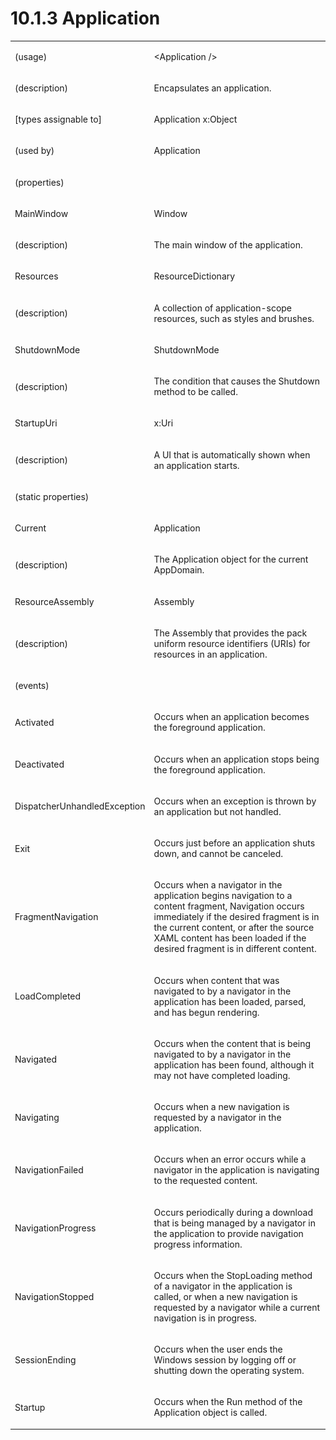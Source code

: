 <html dir="LTR" xmlns:mshelp="http://msdn.microsoft.com/mshelp" xmlns:ddue="http://ddue.schemas.microsoft.com/authoring/2003/5" xmlns:xlink="http://www.w3.org/1999/xlink" xmlns:tool="http://www.microsoft.com/tooltip"><body><input type="hidden" id="userDataCache" class="userDataStyle"><input type="hidden" id="hiddenScrollOffset"><img id="dropDownImage" style="display:none; height:0; width:0;" src="../local/drpdown.gif"><img id="dropDownHoverImage" style="display:none; height:0; width:0;" src="../local/drpdown_orange.gif"><img id="collapseImage" style="display:none; height:0; width:0;" src="../local/collapse.gif"><img id="expandImage" style="display:none; height:0; width:0;" src="../local/exp.gif"><img id="collapseAllImage" style="display:none; height:0; width:0;" src="../local/collall.gif"><img id="expandAllImage" style="display:none; height:0; width:0;" src="../local/expall.gif"><img id="copyImage" style="display:none; height:0; width:0;" src="../local/copycode.gif"><img id="copyHoverImage" style="display:none; height:0; width:0;" src="../local/copycodeHighlight.gif"><div id="header"><h1 class="heading">10.1.3 Application</h1></div><div id="mainSection"><div id="mainBody"><div id="allHistory" class="saveHistory" onsave="saveAll()" onload="loadAll()"></div>
			<div id="sectionSection0" class="section" name="collapseableSection"><content xmlns="http://ddue.schemas.microsoft.com/authoring/2003/5" xmlns:wsd="http://wsdev.schemas.microsoft.com/authoring/2008/2" xmlns:msxsl="urn:schemas-microsoft-com:xslt" xmlns:script="urn:script" xmlns:build="urn:build">
				</content></div><div id="sectionSection1" class="section" name="collapseableSection"><content xmlns="http://ddue.schemas.microsoft.com/authoring/2003/5" xmlns:wsd="http://wsdev.schemas.microsoft.com/authoring/2008/2" xmlns:msxsl="urn:schemas-microsoft-com:xslt" xmlns:script="urn:script" xmlns:build="urn:build">
					<p xmlns=""><b></b></p><table class="ProtocolAuthoredTable" xmlns=""><tr>
								<td>
									<p>(usage)</p>
								</td>
								<td>
									<p>&lt;Application /&gt;</p>
								</td>
							</tr><tr>
							<td>
								<p>(description)</p>
							</td>
							<td>
								<p>Encapsulates an application.</p>
							</td>
						</tr><tr>
							<td>
								<p>[types assignable to]</p>
							</td>
							<td>
								<p>Application x:Object</p>
							</td>
						</tr><tr>
							<td>
								<p>(used by)</p>
							</td>
							<td>
								<p>Application</p>
							</td>
						</tr><tr>
							<td>
								<p>(properties)</p>
							</td>
							<td>
							</td>
						</tr><tr>
							<td>
								<p>MainWindow</p>
							</td>
							<td>
								<p>Window</p>
							</td>
						</tr><tr>
							<td>
								<p>(description)</p>
							</td>
							<td>
								<p>The main window of the application.</p>
							</td>
						</tr><tr>
							<td>
								<p>Resources</p>
							</td>
							<td>
								<p>ResourceDictionary</p>
							</td>
						</tr><tr>
							<td>
								<p>(description)</p>
							</td>
							<td>
								<p>A collection of application-scope resources, such as styles and brushes.</p>
							</td>
						</tr><tr>
							<td>
								<p>ShutdownMode</p>
							</td>
							<td>
								<p>ShutdownMode</p>
							</td>
						</tr><tr>
							<td>
								<p>(description)</p>
							</td>
							<td>
								<p>The condition that causes the Shutdown method to be called.</p>
							</td>
						</tr><tr>
							<td>
								<p>StartupUri</p>
							</td>
							<td>
								<p>x:Uri</p>
							</td>
						</tr><tr>
							<td>
								<p>(description)</p>
							</td>
							<td>
								<p>A UI that is automatically shown when an application starts.</p>
							</td>
						</tr><tr>
							<td>
								<p>(static properties)</p>
							</td>
							<td>
							</td>
						</tr><tr>
							<td>
								<p>Current</p>
							</td>
							<td>
								<p>Application</p>
							</td>
						</tr><tr>
							<td>
								<p>(description)</p>
							</td>
							<td>
								<p>The Application object for the current AppDomain.</p>
							</td>
						</tr><tr>
							<td>
								<p>ResourceAssembly</p>
							</td>
							<td>
								<p>Assembly</p>
							</td>
						</tr><tr>
							<td>
								<p>(description)</p>
							</td>
							<td>
								<p>The Assembly that provides the pack uniform resource identifiers (URIs) for resources in an application.</p>
							</td>
						</tr><tr>
							<td>
								<p>(events)</p>
							</td>
							<td>
							</td>
						</tr><tr>
							<td>
								<p>Activated</p>
							</td>
							<td>
								<p>Occurs when an application becomes the foreground application.</p>
							</td>
						</tr><tr>
							<td>
								<p>Deactivated</p>
							</td>
							<td>
								<p>Occurs when an application stops being the foreground application.</p>
							</td>
						</tr><tr>
							<td>
								<p>DispatcherUnhandledException</p>
							</td>
							<td>
								<p>Occurs when an exception is thrown by an application but not handled.</p>
							</td>
						</tr><tr>
							<td>
								<p>Exit</p>
							</td>
							<td>
								<p>Occurs just before an application shuts down, and cannot be canceled.</p>
							</td>
						</tr><tr>
							<td>
								<p>FragmentNavigation</p>
							</td>
							<td>
								<p>Occurs when a navigator in the application begins navigation to a content fragment, Navigation occurs immediately if the desired fragment is in the current content, or after the source XAML content has been loaded if the desired fragment is in different content.</p>
							</td>
						</tr><tr>
							<td>
								<p>LoadCompleted</p>
							</td>
							<td>
								<p>Occurs when content that was navigated to by a navigator in the application has been loaded, parsed, and has begun rendering.</p>
							</td>
						</tr><tr>
							<td>
								<p>Navigated</p>
							</td>
							<td>
								<p>Occurs when the content that is being navigated to by a navigator in the application has been found, although it may not have completed loading.</p>
							</td>
						</tr><tr>
							<td>
								<p>Navigating</p>
							</td>
							<td>
								<p>Occurs when a new navigation is requested by a navigator in the application.</p>
							</td>
						</tr><tr>
							<td>
								<p>NavigationFailed</p>
							</td>
							<td>
								<p>Occurs when an error occurs while a navigator in the application is navigating to the requested content.</p>
							</td>
						</tr><tr>
							<td>
								<p>NavigationProgress</p>
							</td>
							<td>
								<p>Occurs periodically during a download that is being managed by a navigator in the application to provide navigation progress information.</p>
							</td>
						</tr><tr>
							<td>
								<p>NavigationStopped</p>
							</td>
							<td>
								<p>Occurs when the StopLoading method of a navigator in the application is called, or when a new navigation is requested by a navigator while a current navigation is in progress.</p>
							</td>
						</tr><tr>
							<td>
								<p>SessionEnding</p>
							</td>
							<td>
								<p>Occurs when the user ends the Windows session by logging off or shutting down the operating system.</p>
							</td>
						</tr><tr>
							<td>
								<p>Startup</p>
							</td>
							<td>
								<p>Occurs when the Run method of the Application object is called.</p>
							</td>
						</tr></table>
				</content></div><!--[if gte IE 5]>
			<tool:tip element="languageFilterToolTip" avoidmouse="false"/>
		<![endif]--></div><a name="feedback"></a><span></span></div></body></html>